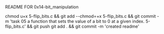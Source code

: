README FOR 0x14-bit_manipulation

chmod u+x 5-flip_bits.c && git add --chmod=+x 5-flip_bits.c && git commit -m 'task 05 a function that sets the value of a bit to 0 at a given index. 5-flip_bits.c' && git push
git add . && git commit -m 'created readme'